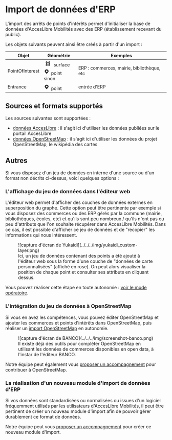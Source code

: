 # Import de données d'ERP

[point]: ../../../img/picto-point.png
[ligne]: ../../../img/picto-ligne.png
[surface]: ../../../img/picto-surface.png

L'import des arrêts de points d'intérêts permet d'initialiser la base de données d'AccesLibre Mobilités avec des ERP (établissement recevant du public).

Les objets suivants peuvent ainsi être créés à partir d'un import :

| Objet           | Géométrie                                   | Exemples                                   |
| --------------- | ------------------------------------------- | ------------------------------------------ |
| PointOfInterest | ![surface] surface<br> ![point] point sinon | ERP : commerces, mairie, bibliothèque, etc |
| Entrance        | ![point] point                              | entrée d'ERP                               |

## Sources et formats supportés

Les sources suivantes sont supportées :

- [données AccesLibre](imports-erp-acceslibre.md) : il s'agit ici d'utiliser les données publiées sur le portail AccesLibre
- [données OpenStreetMap](imports-erp-osm.md) : il s'agit ici d'utiliser les données du projet OpenStreetMap, le wikipédia des cartes

## Autres

Si vous disposez d'un jeu de données en interne d'une source ou d'un format non décrits ci-dessus, voici quelques options :

### L'affichage du jeu de données dans l'éditeur web

L'éditeur web permet d'afficher des couches de données externes en superposition du graphe. Cette option peut être pertinente par exemple si vous disposez des commerces ou des ERP gérés par la commune (mairie, bibliothèques, écoles, etc) et qu'ils sont peu nombreux / qu'ils n'ont pas ou peu d'attributs que l'on souhaite récupérer dans AccesLibre Mobilités.
Dans ce cas, il est possible d'afficher ce jeu de données et de "recopier" les informations qui nous intéressent.

<figure markdown>
  ![capture d'écran de Yukaidi](../../../img/yukaidi_custom-layer.png)
  <figcaption>Ici, un jeu de données contenant des points a été ajouté à l'éditeur web sous la forme d'une couche de "données de carte personnalisées" (affiché en rose). On peut alors visualiser la position de chaque point et consulter ses attributs en cliquant dessus.</figcaption>
</figure>

Vous pouvez réaliser cette étape en toute autonomie : [voir le mode opératoire](../../web/astuces.md/#afficher-des-donnees-tierces).

### L'intégration du jeu de données à OpenStreetMap

Si vous en avez les compétences, vous pouvez éditer OpenStreetMap et ajouter les commerces et points d'intérêts dans OpenStreetMap, puis réaliser un [import OpenStreetMap](imports-erp-osm.md) en autonomie.

<figure markdown>
  ![capture d'écran de BANCO](../../../img/screenshot-banco.png)
  <figcaption>Il existe déjà des outils pour compléter OpenStreetMap en utilisant les données de commerces disponibles en open data, à l'instar de l'éditeur BANCO.</figcaption>
</figure>

Notre équipe peut également vous [proposer un accompagnement](../../../contact.md) pour contribuer à OpenStreetMap.

### La réalisation d'un nouveau module d'import de données d'ERP

Si vos données sont standardisées ou normalisées ou issues d'un logiciel fréquemment utilisés par les utilisateurs d'AccesLibre Mobilités, il peut être pertinent de créer un nouveau module d'import afin de pouvoir gérer durablement ce format de données.

Notre équipe peut vous [proposer un accompagnement](../../../contact.md) pour créer ce nouveau module d'import.
